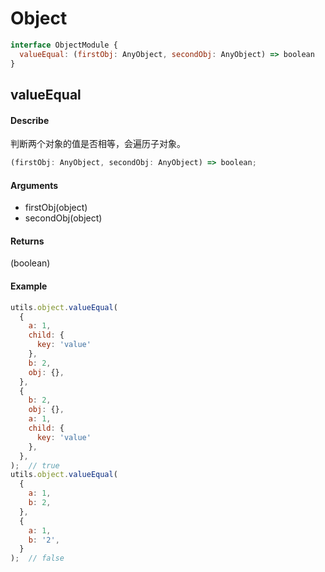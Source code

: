 # Object
```js
interface ObjectModule {
  valueEqual: (firstObj: AnyObject, secondObj: AnyObject) => boolean
}
```

## valueEqual
#### Describe
判断两个对象的值是否相等，会遍历子对象。
```js
(firstObj: AnyObject, secondObj: AnyObject) => boolean;
```

#### Arguments
  - firstObj(object)
  - secondObj(object)

#### Returns
(boolean)

#### Example
```js
utils.object.valueEqual(
  {
    a: 1,
    child: {
      key: 'value'
    },
    b: 2,
    obj: {},
  },
  {
    b: 2,
    obj: {},
    a: 1,
    child: {
      key: 'value'
    },
  },
);  // true
utils.object.valueEqual(
  {
    a: 1,
    b: 2,
  },
  {
    a: 1,
    b: '2',
  }
);  // false

```